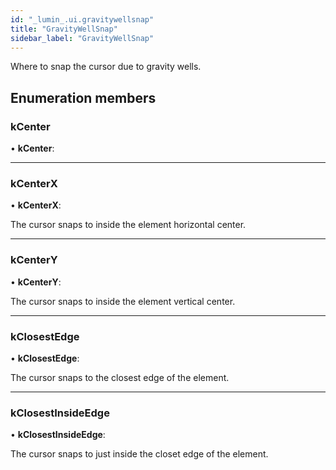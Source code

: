 ```yaml
---
id: "_lumin_.ui.gravitywellsnap"
title: "GravityWellSnap"
sidebar_label: "GravityWellSnap"
---
```


Where to snap the cursor due to gravity wells.

## Enumeration members

###  kCenter

• **kCenter**:

___

###  kCenterX

• **kCenterX**:

The cursor snaps to inside the element horizontal center.

___

###  kCenterY

• **kCenterY**:

The cursor snaps to inside the element vertical center.

___

###  kClosestEdge

• **kClosestEdge**:

The cursor snaps to the closest edge of the element.

___

###  kClosestInsideEdge

• **kClosestInsideEdge**:

The cursor snaps to just inside the closet edge of the element.
